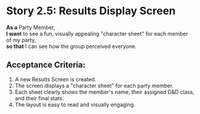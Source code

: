 # Story 2.5: Results Display Screen
**As a** Party Member,  
**I want** to see a fun, visually appealing "character sheet" for each member of my party,  
**so that** I can see how the group perceived everyone.

## Acceptance Criteria:
1. A new Results Screen is created.
2. The screen displays a "character sheet" for each party member.
3. Each sheet clearly shows the member's name, their assigned D&D class, and their final stats.
4. The layout is easy to read and visually engaging.